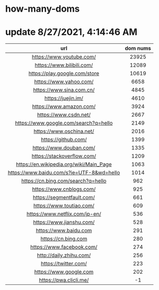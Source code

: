 # how-many-doms

# update 8/27/2021, 4:14:46 AM

url | dom nums
:-: | :-:
https://www.youtube.com/ | 23925
https://www.bilibili.com/ | 12089
https://play.google.com/store | 10619
https://www.yahoo.com/ | 6658
https://www.sina.com.cn/ | 4845
https://juejin.im/ | 4610
https://www.amazon.com/ | 3924
https://www.csdn.net/ | 2667
https://www.google.com/search?q=hello | 2149
https://www.oschina.net/ | 2016
https://github.com/ | 1399
https://www.douban.com/ | 1335
https://stackoverflow.com/ | 1209
https://en.wikipedia.org/wiki/Main_Page | 1063
https://www.baidu.com/s?ie=UTF-8&wd=hello | 1014
https://cn.bing.com/search?q=hello | 962
https://www.cnblogs.com/ | 925
https://segmentfault.com/ | 661
https://www.toutiao.com/ | 609
https://www.netflix.com/jp-en/ | 536
https://www.jianshu.com/ | 528
https://www.baidu.com | 291
https://cn.bing.com | 280
https://www.facebook.com/ | 274
http://daily.zhihu.com/ | 256
https://twitter.com/ | 223
https://www.google.com | 202
https://pwa.clicli.me/ | -1
